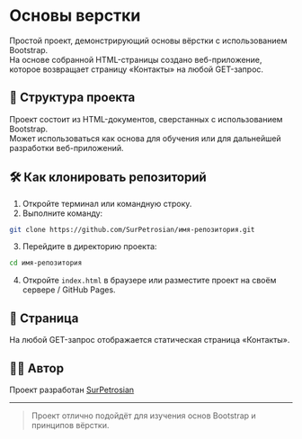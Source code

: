 # Основы верстки

Простой проект, демонстрирующий основы вёрстки с использованием Bootstrap.  
На основе собранной HTML-страницы создано веб-приложение, которое возвращает страницу «Контакты» на любой GET-запрос.

## 📁 Структура проекта

Проект состоит из HTML-документов, сверстанных с использованием Bootstrap.  
Может использоваться как основа для обучения или для дальнейшей разработки веб-приложений.

## 🛠 Как клонировать репозиторий

1. Откройте терминал или командную строку.
2. Выполните команду:

```bash
git clone https://github.com/SurPetrosian/имя-репозитория.git
```

3. Перейдите в директорию проекта:

```bash
cd имя-репозитория
```

4. Откройте `index.html` в браузере или разместите проект на своём сервере / GitHub Pages.

## 📄 Страница

На любой GET-запрос отображается статическая страница «Контакты».

## 👨‍💻 Автор

Проект разработан [SurPetrosian](https://github.com/SurPetrosian)

---

> Проект отлично подойдёт для изучения основ Bootstrap и принципов вёрстки.
